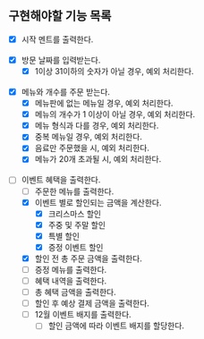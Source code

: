 ## 구현해야할 기능 목록
- [x] 시작 멘트를 출력한다.<br/><br/>
- [x] 방문 날짜를 입력받는다.
  - [x] 1이상 31이하의 숫자가 아닐 경우, 예외 처리한다.<br/><br/>
- [x] 메뉴와 개수를 주문 받는다.
  - [x] 메뉴판에 없는 메뉴일 경우, 예외 처리한다.
  - [x] 메뉴의 개수가 1 이상이 아닐 경우, 예외 처리한다.
  - [x] 메뉴 형식과 다를 경우, 예외 처리한다.
  - [x] 중복 메뉴일 경우, 예외 처리한다.
  - [x] 음료만 주문했을 시, 예외 처리한다.
  - [x] 메뉴가 20개 초과될 시, 예외 처리한다.<br/><br/>

- [ ] 이벤트 혜택을 출력한다.
  - [ ] 주문한 메뉴를 출력한다.
  - [x] 이벤트 별로 할인되는 금액을 계산한다.
    - [x] 크리스마스 할인
    - [x] 주중 및 주말 할인
    - [x] 특별 할인
    - [x] 증정 이벤트 할인
  - [x] 할인 전 총 주문 금액을 출력한다.
  - [ ] 증정 메뉴를 출력한다.
  - [ ] 혜택 내역을 출력한다.
  - [ ] 총 혜택 금액을 출력한다.
  - [ ] 할인 후 예상 결제 금액을 출력한다.
  - [ ] 12월 이벤트 배지를 출력한다.
    - [ ] 할인 금액에 따라 이벤트 배지를 할당한다.
